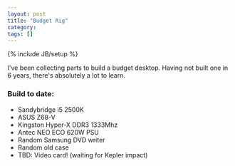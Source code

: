 ```yaml
---
layout: post
title: "Budget Rig"
category: 
tags: []
---
```

{% include JB/setup %}

I've been collecting parts to build a budget desktop. Having not built one in 6 years, there's absolutely a lot to learn.

### Build to date:
* Sandybridge i5 2500K
* ASUS Z68-V
* Kingston Hyper-X DDR3 1333Mhz
* Antec NEO ECO 620W PSU
* Random Samsung DVD writer
* Random old case
* TBD: Video card! (waiting for Kepler impact)